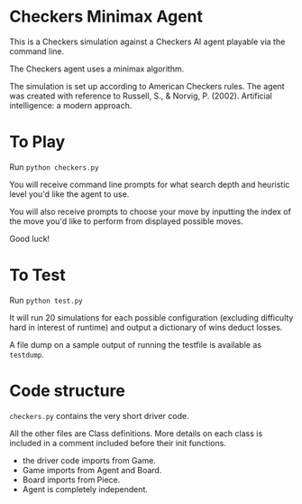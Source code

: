 # Checkers Minimax Agent
This is a Checkers simulation against a Checkers AI agent playable via the command line.

The Checkers agent uses a minimax algorithm.

The simulation is set up according to American Checkers rules.
The agent was created with reference to Russell, S., & Norvig, P. (2002). Artificial intelligence: a modern approach.

# To Play
Run `python checkers.py`

You will receive command line prompts for what search depth and heuristic level you'd like the agent to use.


You will also receive prompts to choose your move by inputting the index of the move you'd like to perform from displayed possible moves.


Good luck!

# To Test
Run `python test.py`

It will run 20 simulations for each possible configuration (excluding difficulty hard in interest of runtime) and output a dictionary of wins deduct losses.

A file dump on a sample output of running the testfile is available as `testdump`.

# Code structure
`checkers.py` contains the very short driver code.

All the other files are Class definitions. More details on each class is included in a comment included before their init functions.
- the driver code imports from Game.
- Game imports from Agent and Board.
- Board imports from Piece.
- Agent is completely independent.

